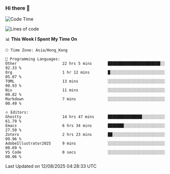 ### Hi there 👋

<!--
**nicehiro/nicehiro** is a ✨ _special_ ✨ repository because its `README.md` (this file) appears on your GitHub profile.

Here are some ideas to get you started:

- 🔭 I’m currently working on ...
- 🌱 I’m currently learning ...
- 👯 I’m looking to collaborate on ...
- 🤔 I’m looking for help with ...
- 💬 Ask me about ...
- 📫 How to reach me: ...
- 😄 Pronouns: ...
- ⚡ Fun fact: ...
-->

<!--START_SECTION:waka-->
![Code Time](http://img.shields.io/badge/Code%20Time-885%20hrs%2046%20mins-blue)

![Lines of code](https://img.shields.io/badge/From%20Hello%20World%20I%27ve%20Written-1.7%20million%20lines%20of%20code-blue)

📊 **This Week I Spent My Time On** 

```text
🕑︎ Time Zone: Asia/Hong_Kong

💬 Programming Languages: 
Other                    22 hrs 5 mins       ███████████████████████░░   92.33 % 
Org                      1 hr 12 mins        █░░░░░░░░░░░░░░░░░░░░░░░░   05.07 % 
TOML                     13 mins             ░░░░░░░░░░░░░░░░░░░░░░░░░   00.93 % 
Nix                      11 mins             ░░░░░░░░░░░░░░░░░░░░░░░░░   00.82 % 
Markdown                 7 mins              ░░░░░░░░░░░░░░░░░░░░░░░░░   00.49 % 

🔥 Editors: 
Ghostty                  14 hrs 47 mins      ███████████████░░░░░░░░░░   61.79 % 
Emacs                    6 hrs 34 mins       ███████░░░░░░░░░░░░░░░░░░   27.50 % 
Zotero                   2 hrs 23 mins       ██░░░░░░░░░░░░░░░░░░░░░░░   09.96 % 
AdobeIllustrator2025     9 mins              ░░░░░░░░░░░░░░░░░░░░░░░░░   00.69 % 
VS Code                  0 secs              ░░░░░░░░░░░░░░░░░░░░░░░░░   00.06 % 
```


 Last Updated on 12/08/2025 04:28:33 UTC
<!--END_SECTION:waka-->
